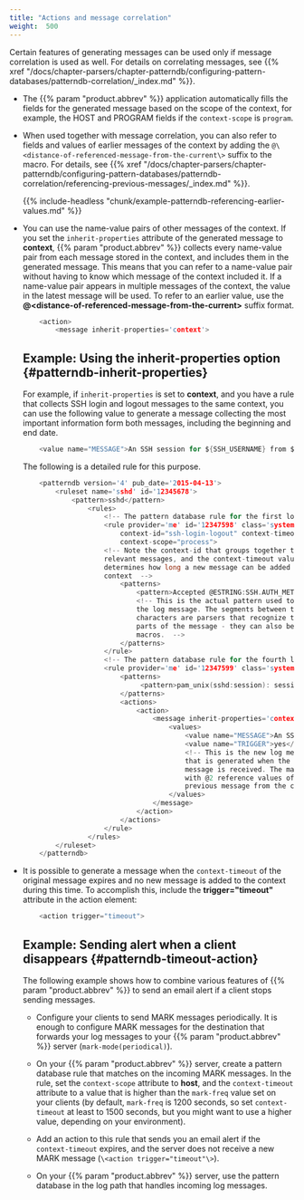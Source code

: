 ```yaml
---
title: "Actions and message correlation"
weight:  500
---
```

<!-- DISCLAIMER: This file is based on the syslog-ng Open Source Edition documentation https://github.com/balabit/syslog-ng-ose-guides/commit/2f4a52ee61d1ea9ad27cb4f3168b95408fddfdf2 and is used under the terms of The syslog-ng Open Source Edition Documentation License. The file has been modified by Axoflow. -->

Certain features of generating messages can be used only if message correlation is used as well. For details on correlating messages, see {{% xref "/docs/chapter-parsers/chapter-patterndb/configuring-pattern-databases/patterndb-correlation/_index.md" %}}.

  - The {{% param "product.abbrev" %}} application automatically fills the fields for the generated message based on the scope of the context, for example, the HOST and PROGRAM fields if the `context-scope` is `program`.

  - When used together with message correlation, you can also refer to fields and values of earlier messages of the context by adding the `@\<distance-of-referenced-message-from-the-current\>` suffix to the macro. For details, see {{% xref "/docs/chapter-parsers/chapter-patterndb/configuring-pattern-databases/patterndb-correlation/referencing-previous-messages/_index.md" %}}.
    
    
    {{% include-headless "chunk/example-patterndb-referencing-earlier-values.md" %}}
    

  - You can use the name-value pairs of other messages of the context. If you set the `inherit-properties` attribute of the generated message to **context**, {{% param "product.abbrev" %}} collects every name-value pair from each message stored in the context, and includes them in the generated message. This means that you can refer to a name-value pair without having to know which message of the context included it. If a name-value pair appears in multiple messages of the context, the value in the latest message will be used. To refer to an earlier value, use the **@\<distance-of-referenced-message-from-the-current\>** suffix format.
    
    ```c
        <action>
            <message inherit-properties='context'>
    
    ```
    
    
    <span id="patterndb-inherit-properties"></span>
    
    ## Example: Using the inherit-properties option {#patterndb-inherit-properties}
    
    For example, if `inherit-properties` is set to **context**, and you have a rule that collects SSH login and logout messages to the same context, you can use the following value to generate a message collecting the most important information form both messages, including the beginning and end date.
    
    ```c
        <value name="MESSAGE">An SSH session for ${SSH_USERNAME} from ${SSH_CLIENT_ADDRESS} closed. Session lasted from ${DATE}@2 to $DATE pid: $PID.</value>
    
    ```
    
    The following is a detailed rule for this purpose.
    
    ```c
        <patterndb version='4' pub_date='2015-04-13'>
            <ruleset name='sshd' id='12345678'>
                <pattern>sshd</pattern>
                    <rules>
                        <!-- The pattern database rule for the first log message -->
                        <rule provider='me' id='12347598' class='system'
                            context-id="ssh-login-logout" context-timeout="86400"
                            context-scope="process">
                        <!-- Note the context-id that groups together the
                        relevant messages, and the context-timeout value that
                        determines how long a new message can be added to the
                        context  -->
                            <patterns>
                                <pattern>Accepted @ESTRING:SSH.AUTH_METHOD: @for @ESTRING:SSH_USERNAME: @from @ESTRING:SSH_CLIENT_ADDRESS: @port @ESTRING:: @@ANYSTRING:SSH_SERVICE@</pattern>
                                <!-- This is the actual pattern used to identify
                                the log message. The segments between the @
                                characters are parsers that recognize the variable
                                parts of the message - they can also be used as
                                macros.  -->
                            </patterns>
                        </rule>
                        <!-- The pattern database rule for the fourth log message -->
                        <rule provider='me' id='12347599' class='system' context-id="ssh-login-logout" context-scope="process">
                            <patterns>
                                 <pattern>pam_unix(sshd:session): session closed for user @ANYSTRING:SSH_USERNAME@</pattern>
                            </patterns>
                            <actions>
                                <action>
                                    <message inherit-properties='context'>
                                        <values>
                                            <value name="MESSAGE">An SSH session for ${SSH_USERNAME} from ${SSH_CLIENT_ADDRESS} closed. Session lasted from ${DATE}@2 to $DATE pid: $PID.</value>
                                            <value name="TRIGGER">yes</value>
                                            <!-- This is the new log message
                                            that is generated when the logout
                                            message is received. The macros ending
                                            with @2 reference values of the
                                            previous message from the context. -->
                                        </values>
                                    </message>
                                </action>
                            </actions>
                        </rule>
                    </rules>
            </ruleset>
        </patterndb>
    
    ```
    

  - It is possible to generate a message when the `context-timeout` of the original message expires and no new message is added to the context during this time. To accomplish this, include the **trigger="timeout"** attribute in the action element:
    
    ```c
        <action trigger="timeout">
    
    ```
    
    
    ## Example: Sending alert when a client disappears {#patterndb-timeout-action}
    
    The following example shows how to combine various features of {{% param "product.abbrev" %}} to send an email alert if a client stops sending messages.
    
      - Configure your clients to send MARK messages periodically. It is enough to configure MARK messages for the destination that forwards your log messages to your {{% param "product.abbrev" %}} server (`mark-mode(periodical)`).
    
      - On your {{% param "product.abbrev" %}} server, create a pattern database rule that matches on the incoming MARK messages. In the rule, set the `context-scope` attribute to **host**, and the `context-timeout` attribute to a value that is higher than the `mark-freq` value set on your clients (by default, `mark-freq` is 1200 seconds, so set `context-timeout` at least to 1500 seconds, but you might want to use a higher value, depending on your environment).
    
      - Add an action to this rule that sends you an email alert if the `context-timeout` expires, and the server does not receive a new MARK message (`\<action trigger="timeout"\>`).
    
      - On your {{% param "product.abbrev" %}} server, use the pattern database in the log path that handles incoming log messages.
    
